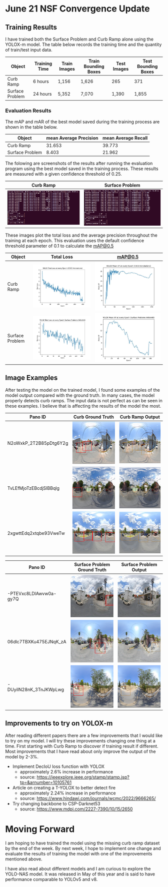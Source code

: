 # June 21 NSF Convergence Update

## Training Results


I have trained both the Surface Problem and Curb Ramp alone using the YOLOX-m model. The table below records the training time and the quantity of train/test input data. 

| Object          | Training Time | Train Images | Train Bounding Boxes | Test Images | Test Bounding Boxes |
|-----------------|---------------|--------------|----------------------|-------------|---------------------|
| Curb Ramp       | 6 hours       | 1,156        | 1,626                | 265         | 371                 |
| Surface Problem | 24 hours      | 5,352        | 7,070                | 1,390       | 1,855               |

### Evaluation Results

The mAP and mAR of the best model saved during the training process are shown in the table below. 

|Object           | mean Average Precision | mean Average Recall |
|-----------------|------------------------|---------------------|
| Curb Ramp       | 31.653                 | 39.773              |
| Surface Problem | 8.403                  | 21.962              |

The folowing are screenshots of the results after running the evaluation program using the best model saved in the training process. These results are measured with a given confidence threshold of 0.25.

| Curb Ramp                                                     | Surface Problem                                                     |
|---------------------------------------------------------------|---------------------------------------------------------------------|
| ![Curb Ramp Results](/jun_21_eval_results/curb_ramp_eval.png) | ![Surface Problem Results](/jun_21_eval_results/surface_problem_eval.png) |


These images plot the total loss and the average precision throughout the training at each epoch. This evaluation uses the default confidence threshold parameter of 0.1 to calculate the mAP@0.5

| Object          | Total Loss                                                              | mAP@0.5                                                                     |
|-----------------|-------------------------------------------------------------------------|-----------------------------------------------------------------------------|
| Curb Ramp       | ![Curb Ramp Total Loss](/jun_21_plots/total_loss_coco.jpg)              | ![Curb Ramp MAP@0.5](/jun_21_plots/average_precision_coco.jpg)              |
| Surface Problem | ![Surface Problem Total Loss](/jun_21_plots/total_loss_coco_sf_640.jpg) | ![Surface Problem MAP@0.5](/jun_21_plots/average_precision_coco_sf_640.jpg) |




## Image Examples
After testing the model on the trained model, I found some examples of the model output compared with the ground truth. In many cases, the model properly detects curb ramps. The input data is not perfect as can be seen in these examples. I believe that is affecting the results of the model the most. 

| Pano ID                | Curb Ground Truth                                                                   | Curb Ramp Output                                                        |
|------------------------|-------------------------------------------------------------------------------------|-------------------------------------------------------------------------|
| N2oWxkP_2T2B85pDtg6Y2g | ![N2oW Ground Truth](/jun_21_img/curb_ramp/ground_truth/N2oWxkP_2T2B85pDtg6Y2g.jpg) | ![N2oW Output](/jun_21_img/curb_ramp/output/N2oWxkP_2T2B85pDtg6Y2g.jpg) |
| TvLEfMjoTzEBcdjSIBBqlg | ![TvLe Ground Truth](/jun_21_img/curb_ramp/ground_truth/TvLEfMjoTzEBcdjSIBBqlg.jpg) | ![TvLe Output](/jun_21_img/curb_ramp/output/TvLEfMjoTzEBcdjSIBBqlg.jpg) |
| 2xgwttEdq2xtqbe93VweTw | ![2xgw Ground Truth](/jun_21_img/curb_ramp/ground_truth/2xgwttEdq2xtqbe93VweTw.jpg) | ![2xgw Output](/jun_21_img/curb_ramp/output/2xgwttEdq2xtqbe93VweTw.jpg) |



| Pano ID                | Surface Problem Ground Truth                                                              | Surface Problem Output                                                        |
|------------------------|-------------------------------------------------------------------------------------------|-------------------------------------------------------------------------------|
| -PTEVxc8LDlAwvw0a-gy7Q | ![-PTE Ground Truth](/jun_21_img/surface_problem/ground_truth/-PTEVxc8LDlAwvw0a-gy7Q.jpg) | ![-PTE Output](/jun_21_img/surface_problem/output/-PTEVxc8LDlAwvw0a-gy7Q.jpg) |
| 06dlc7TBXKu475EJNqK_zA | ![06dl Ground Truth](/jun_21_img/surface_problem/ground_truth/06dlc7TBXKu475EJNqK_zA.jpg) | ![06dl Output](/jun_21_img/surface_problem/output/06dlc7TBXKu475EJNqK_zA.jpg) |
| -DUyiIN28nK_3TnJKWpLwg | ![-DUy Ground Truth](/jun_21_img/surface_problem/ground_truth/-DUyiIN28nK_3TnJKWpLwg.jpg) | ![-DUy Output](/jun_21_img/surface_problem/output/-DUyiIN28nK_3TnJKWpLwg.jpg) |


<!-- | Pano ID | Missing Curb Ramp Ground Truth | Missing Curb Ramp Output|
|---------|--------------------------------|-------------------------| -->


## Improvements to try on YOLOX-m

After reading different papers there are a few improvements that I would like to try on my model. I will try these improvements changing one thing at a time. 
First starting with Curb Ramp to discover if training result if different. Most improvements that I have read about only improve the output of the model by 2-3%. 

- Implement DecIoU loss function with YOLOX
    - approximately 2.6% increase in performance
    - source: https://ieeexplore.ieee.org/stamp/stamp.jsp?tp=&arnumber=10105761
- Article on creating a T-YOLOX to better detect fire
    - approximately 2.24% increase in performance
    - source: https://www.hindawi.com/journals/wcmc/2022/9666265/
- Try changing backbone to CSP-Darknet53
    - source: https://www.mdpi.com/2227-7390/10/15/2650


# Moving Forward

I am hoping to have trained the model using the missing curb ramp dataset by the end of the week. By next week, I hope to implement one change and evaluate the results of training the model with one of the improvements mentioned above. 

I have also read about different models and I am curious to explore the YOLO-NAS model. It was released in May of this year and is said to have performance comparable to YOLOv5 and v8. 

<!-- ## Trained data using YOLO-NAS

### Training Settings using YOLO-NAS

### Evaluation Results for Curb Ramp -->


